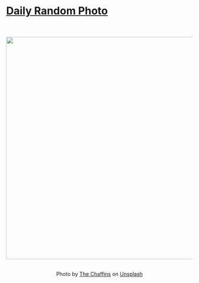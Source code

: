 # [Daily Random Photo](https://www.dailyrandomphoto.com/)

<div align="center">
  <br>
  <br>
  <a href="https://www.dailyrandomphoto.com/p/2024/2024-11-07/"><img src="https://images.unsplash.com/photo-1726855500757-658894d298eb?crop=entropy&cs=tinysrgb&fit=max&fm=jpg&ixid=M3w3NzUwOHwwfDF8cmFuZG9tfHx8fHx8fHx8MTczMDkzOTk1N3w&ixlib=rb-4.0.3&q=80&w=1080" width="600px"></a>
  <br>
  <br>
  <p class="has-text-grey">Photo by <a href="https://unsplash.com/@thechaffins?utm_source=Daily%20Random%20Photo&amp;utm_medium=referral" target="_blank" rel="noopener noreferrer">The Chaffins</a> on <a href="https://unsplash.com/photos/a-body-of-water-with-mountains-in-the-background-EYxYDajfq5o?utm_source=Daily%20Random%20Photo&amp;utm_medium=referral" target="_blank" rel="noopener noreferrer">Unsplash</a></p>
</div>
